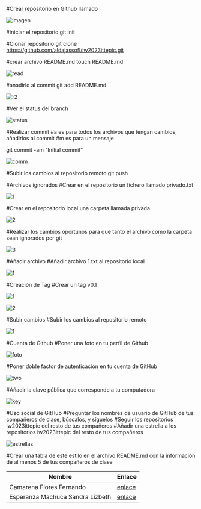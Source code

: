 #Crear repositorio en Github llamado

![imagen](https://github.com/aldajassofl/iw2023ittepic/assets/143014169/cb8a2ac6-4b3e-4827-a34b-11db6434d064)

#iniciar el repositorio
git init

#Clonar repositorio
git clone https://github.com/aldajassofl/iw2023ittepic.git

#crear archivo README.md
touch README.md

![read](https://github.com/aldajassofl/iw2023ittepic/assets/143014169/d5307a58-5910-4226-a4e0-ebbe8b2bff2f)


#anadirlo al commit
git add README.md

![r2](https://github.com/aldajassofl/iw2023ittepic/assets/143014169/e00c9663-b272-4664-8b41-8e19de117880)

#Ver el status del branch

![status](https://github.com/aldajassofl/iw2023ittepic/assets/143014169/fa26b6b5-8255-4570-9f3c-d41f37a6778a)

#Realizar commit
#a es para todos los archivos que tengan cambios, añadirlos al commit
#m es para un mensaje

git commit -am "Initial commit"

![comm](https://github.com/aldajassofl/iw2023ittepic/assets/143014169/e3131556-84a2-4265-b25a-960ed626ecba)

#Subir los cambios al repositorio remoto
git push

#Archivos ignorados
#Crear en el repositorio un fichero llamado privado.txt

![1](https://github.com/aldajassofl/iw2023ittepic/assets/143014169/2da68163-fb41-4910-a773-113ab33a24b2)

#Crear en el repositorio local una carpeta llamada privada

![2](https://github.com/aldajassofl/iw2023ittepic/assets/143014169/f1eb878a-aa18-44a4-9550-dcbbc82511cf)

#Realizar los cambios oportunos para que tanto el archivo como la carpeta sean ignorados por git

![3](https://github.com/aldajassofl/iw2023ittepic/assets/143014169/bca18181-0523-4736-9be1-9ee63acfe21c)

#Añadir archivo
#Añadir archivo 1.txt al repositorio local

![1](https://github.com/aldajassofl/iw2023ittepic/assets/143014169/65b65800-cb9d-4156-96da-f08aaa781aa0)

#Creación de Tag
#Crear un tag v0.1

![1](https://github.com/aldajassofl/iw2023ittepic/assets/143014169/0a9ff5f7-b220-4b37-89bc-bcb7dd89a9d4)

![2](https://github.com/aldajassofl/iw2023ittepic/assets/143014169/b6e5be25-f9f4-4cf6-9d90-b940245de9f9)

#Subir cambios
#Subir los cambios al repositorio remoto

![1](https://github.com/aldajassofl/iw2023ittepic/assets/143014169/c9b42501-b897-490d-be8a-ae694000fcc6)

#Cuenta de Github
#Poner una foto en tu perfil de Github

![foto](https://github.com/aldajassofl/iw2023ittepic/assets/143014169/3cd3cf4b-4ca1-4125-97da-777c432d52d9)

#Poner doble factor de autenticación en tu cuenta de GitHub

![two](https://github.com/aldajassofl/iw2023ittepic/assets/143014169/1ec8bdb8-c0ca-45e0-95d0-cb8c8f349f3b)

#Añadir la clave pública que corresponde a tu computadora

![key](https://github.com/aldajassofl/iw2023ittepic/assets/143014169/780f8b4c-f3a1-40e5-962a-bd0a86506a99)

#Uso social de GitHub
#Preguntar los nombres de usuario de GitHub de tus compañeros de clase, búscalos, y síguelos
#Seguir los repositorios iw2023ittepic del resto de tus compañeros
#Añadir una estrella a los repositorios iw2023ittepic del resto de tus compañeros

![estrellas](https://github.com/aldajassofl/iw2023ittepic/assets/143014169/e05c56b0-f7af-42e0-85c2-d4de9c438604)

#Crear una tabla de este estilo en el archivo README.md con la información de al menos 5 de tus compañeros de clase

| Nombre | Enlace | 
| ------ | ---- |
| Camarena Flores Fernando | [enlace](https://github.com/RanitaDeMay) |
| Esperanza Machuca Sandra Lizbeth | [enlace](https://github.com/saliesperanzama) |


